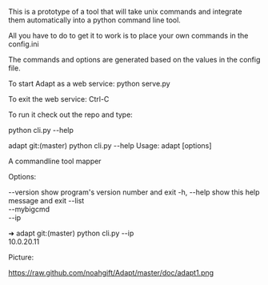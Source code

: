 This is a prototype of a tool that will take
unix commands and integrate them automatically
into a python command line tool.


All you have to do to get it to work is to place
your own commands in the config.ini

The commands and options are generated based on the values
in the config file.

To start Adapt as a web service:
	python serve.py

To exit the web service:
	Ctrl-C 

To run it check out the repo and type:

python cli.py --help

adapt git:(master) python cli.py --help
Usage: adapt [options]

A commandline tool mapper

Options:

--version   show program's version number and exit
-h, --help  show this help message and exit
--list      
--mybigcmd  
--ip        


➜  adapt git:(master) python cli.py --ip  
10.0.20.11


Picture:

https://raw.github.com/noahgift/Adapt/master/doc/adapt1.png

